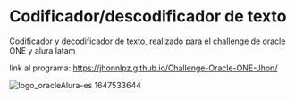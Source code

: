 # Codificador/descodificador de texto

Codificador y decodificador de texto, realizado para el challenge de oracle ONE y alura latam 

link al programa:
https://jhonnlpz.github.io/Challenge-Oracle-ONE-Jhon/

![logo_oracleAlura-es 1647533644](https://user-images.githubusercontent.com/101483853/163942165-11221bd0-572f-4f2f-81bb-65997683a6da.svg)
